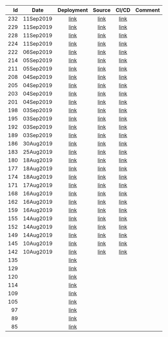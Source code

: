 | Id | Date | Deployment | Source | CI/CD | Comment |
| -: | ---- | :--------: | :----: | :---: | ------- |
| 232 | 11Sep2019 | [link](https://the-lost-souls.github.io/versions/232/) | [link](https://github.com/the-lost-souls/tls-home/commit/4793e68f2416782dbe803122a6782f00fa0111e0) | [link](https://circleci.com/workflow-run/69cdd7dd-b341-4f59-811b-36e80beb995d) | |
| 229 | 11Sep2019 | [link](https://the-lost-souls.github.io/versions/229/) | [link](https://github.com/the-lost-souls/tls-home/commit/748560ce053089a4e3c5e06c798f70465cfeffc6) | [link](https://circleci.com/workflow-run/21c491bc-6dbb-41aa-b5d1-1ce1264a7741) | |
| 228 | 11Sep2019 | [link](https://the-lost-souls.github.io/versions/228/) | [link](https://github.com/the-lost-souls/tls-home/commit/beba06c7474294c8cb6f7826fe278a75b755aebf) | [link](https://circleci.com/workflow-run/69a8593d-4782-446b-a8f6-433fa91859f3) | |
| 224 | 11Sep2019 | [link](https://the-lost-souls.github.io/versions/224/) | [link](https://github.com/the-lost-souls/tls-home/commit/d3b8886364f368a69be01f9b90abcf3a58ebd018) | [link](https://circleci.com/workflow-run/ed7430dd-b696-4801-a9a2-840d60bbb8ac) | |
| 222 | 06Sep2019 | [link](https://the-lost-souls.github.io/versions/222/) | [link](https://github.com/the-lost-souls/tls-home/commit/f656d1b1b896351f5ff1800af2529bd9c72e7ccf) | [link](https://circleci.com/workflow-run/11d57249-369c-41bc-b35a-06ef3f760b5a) | |
| 214 | 05Sep2019 | [link](https://the-lost-souls.github.io/versions/214/) | [link](https://github.com/the-lost-souls/tls-home/commit/3a15c895a573473b6ef53b27e3295f27d5dcae62) | [link](https://circleci.com/workflow-run/0628fdba-95e5-4b2a-800e-629073daff5d) | |
| 211 | 05Sep2019 | [link](https://the-lost-souls.github.io/versions/211/) | [link](https://github.com/the-lost-souls/tls-home/commit/c4e4d1a10fdde3291975dd65651094a9c9deb5c5) | [link](https://circleci.com/workflow-run/2ff1edfa-c661-4d8a-873e-2a14d461797d) | |
| 208 | 04Sep2019 | [link](https://the-lost-souls.github.io/versions/208/) | [link](https://github.com/the-lost-souls/tls-home/commit/4bbbb36ea82f02b598706a7f2d6f7c85265ae888) | [link](https://circleci.com/workflow-run/c5da4612-28d5-4264-8770-b3cc036fbe91) | |
| 205 | 04Sep2019 | [link](https://the-lost-souls.github.io/versions/205/) | [link](https://github.com/the-lost-souls/commit/843194d1eaf1a68863212d786fb3df203f9f38ae) | [link](https://circleci.com/workflow-run/47e235a5-36cf-49e8-92dc-2262f0fd8743) | |
| 203 | 04Sep2019 | [link](https://the-lost-souls.github.io/versions/203/) | [link](https://github.com/the-lost-souls/commit/6fc3341a8db0b2f49c9dfb810093be8731eb6a47) | [link](https://circleci.com/workflow-run/e338ba0b-6295-45e2-ae99-aad0cbd6d05e) | |
| 201 | 04Sep2019 | [link](https://the-lost-souls.github.io/versions/201/) | [link](https://github.com/the-lost-souls/commit/131010992e64bc700d5e34f277eceff66a936c56) | [link](https://circleci.com/workflow-run/6dee6e16-65c5-4af4-8828-a142d915d341) | |
| 198 | 03Sep2019 | [link](https://the-lost-souls.github.io/versions/198/) | [link](https://github.com/the-lost-souls/commit/cd92e18bddf4b399fe11b92e339dcf88cf6f3062) | [link](https://circleci.com/workflow-run/e7e864d4-5a73-4204-a433-8b2dfe936522) | |
| 195 | 03Sep2019 | [link](https://the-lost-souls.github.io/versions/195/) | [link](https://github.com/the-lost-souls/commit/ca8616c7ae2685fa120d6ac28cb87bf180b98495) | [link](https://circleci.com/workflow-run/388040dc-a204-4680-9d52-22189c8bf779) | |
| 192 | 03Sep2019 | [link](https://the-lost-souls.github.io/versions/192/) | [link](https://github.com/the-lost-souls/commit/4b44f23f6385a4dae4636401099bfbce285d4222) | [link](https://circleci.com/workflow-run/ed1454bc-88f1-43f4-8458-2d6bc4f6c236) | |
| 189 | 03Sep2019 | [link](https://the-lost-souls.github.io/versions/189/) | [link](https://github.com/the-lost-souls/commit/63f40e01933f227f2e53ae3de729baeb7495caac) | [link](https://circleci.com/workflow-run/83447b90-34fe-4465-8e15-195d01ae7b8d) | |
| 186 | 30Aug2019 | [link](https://the-lost-souls.github.io/versions/186/) | [link](https://github.com/the-lost-souls/commit/ce4f96dd1bcf6b0358fba7193588f148ad9885fb) | [link](https://circleci.com/workflow-run/b11e38bb-bcd3-4cea-9f3f-52a31cade439) | |
| 183 | 25Aug2019 | [link](https://the-lost-souls.github.io/versions/183/) | [link](https://github.com/the-lost-souls/commit/a110afee07e5ef5b72ad53025e7147b9b0ff4726) | [link](https://circleci.com/workflow-run/51c09b20-3b55-4a5f-bc5e-fe0bd7f1f9b0) | |
| 180 | 18Aug2019 | [link](https://the-lost-souls.github.io/versions/180/) | [link](https://github.com/the-lost-souls/commit/0deb5281efef849bee42f45432ea8caa2411255f) | [link](https://circleci.com/workflow-run/dfd3f5cc-e1fc-4a43-8b53-2ac1d9807389) | |
| 177 | 18Aug2019 | [link](https://the-lost-souls.github.io/versions/177/) | [link](https://github.com/the-lost-souls/commit/039abd89b9f55b62f7de6082038cf665097358ae) | [link](https://circleci.com/workflow-run/6ebfeb2d-467b-466d-8aa8-067d23e7dd1e) | |
| 174 | 18Aug2019 | [link](https://the-lost-souls.github.io/versions/174/) | [link](https://github.com/the-lost-souls/commit/e2e2a31814689a55fb2770b19bc6e4b99d4c435e) | [link](https://circleci.com/workflow-run/f1148051-0533-44b5-bc40-27f817033438) | |
| 171 | 17Aug2019 | [link](https://the-lost-souls.github.io/versions/171/) | [link](https://github.com/the-lost-souls/commit/f1f9e5e18a99a3d24adc2e059c0f08946e75ff72) | [link](https://circleci.com/workflow-run/691737da-4ff0-4c1f-b0d7-0ce750023db7) | |
| 168 | 16Aug2019 | [link](https://the-lost-souls.github.io/versions/168/) | [link](https://github.com/the-lost-souls/commit/4ebfdbc283f467abdbbb5639ca762df345ba7668) | [link](https://circleci.com/workflow-run/fa19cb08-3b60-4270-9684-145782bbc000) | |
| 162 | 16Aug2019 | [link](https://the-lost-souls.github.io/versions/162/) | [link](https://github.com/the-lost-souls/commit/978a543ca830562421e972ddb0554f66f616974c) | [link](https://circleci.com/workflow-run/7e880244-41d0-4e1b-8cdb-e73f4eb4a240) | |
| 159 | 16Aug2019 | [link](https://the-lost-souls.github.io/versions/159/) | [link](https://github.com/the-lost-souls/commit/7943ad199ee51da79e9db801e187ef53d76886e9) | [link](https://circleci.com/workflow-run/46558d2a-c9f2-470a-9eb5-7e6eb11ae2fc) | |
| 155 | 14Aug2019 | [link](https://the-lost-souls.github.io/versions/155/) | [link](https://github.com/the-lost-souls/commit/7b000384fda785ae3ff06d55321e5a4815a788a7) | [link](https://circleci.com/workflow-run/78b320ef-516e-4320-8a26-561da22826a6) | |
| 152 | 14Aug2019 | [link](https://the-lost-souls.github.io/versions/152/) | [link](https://github.com/the-lost-souls/commit/51489adbe148a2ef01263d44434fbbb0fe91b0c4) | [link](https://circleci.com/workflow-run/7d069640-17fe-47a2-8f64-3e6f4d296977) | |
| 149 | 14Aug2019 | [link](https://the-lost-souls.github.io/versions/149/) | [link](https://github.com/the-lost-souls/commit/11311ebc848752491fe49d4f81a6089fe7812815) | [link](https://circleci.com/workflow-run/6582b32a-e9cb-4df6-8ae9-76fe3bed7f7b) | |
| 145 | 10Aug2019 | [link](https://the-lost-souls.github.io/versions/145/) | [link](https://github.com/the-lost-souls/commit/1a8fd0d5c76fa31005a132a28732308e2597c506) | [link](https://circleci.com/workflow-run/7b779dfd-ebc1-42e7-82d9-b8cafbbd7505) | |
| 142 | 10Aug2019 | [link](https://the-lost-souls.github.io//versions/142/) | [link](https://github.com/the-lost-souls/commit/858eadc4b8ac43bb49ad589ec2948af7c47e5dfd) | [link](https://circleci.com/workflow-run/167d1758-0b50-4227-8291-625c80b23e6d) | |
| 135 |  | [link](https://the-lost-souls.github.io/versions/135/) | | | |
| 129 |  | [link](https://the-lost-souls.github.io/versions/129/) | | | |
| 120 |  | [link](https://the-lost-souls.github.io/versions/120/) | | | |
| 114 |  | [link](https://the-lost-souls.github.io/versions/114/) | | | |
| 109 |  | [link](https://the-lost-souls.github.io/versions/109/) | | | |
| 105 |  | [link](https://the-lost-souls.github.io/versions/105/) | | | |
| 97 |  | [link](https://the-lost-souls.github.io/versions/97/) | | | |
| 89 |  | [link](https://the-lost-souls.github.io/versions/89/) | | | |
| 85 |  | [link](https://the-lost-souls.github.io/versions/85/) | | | |

